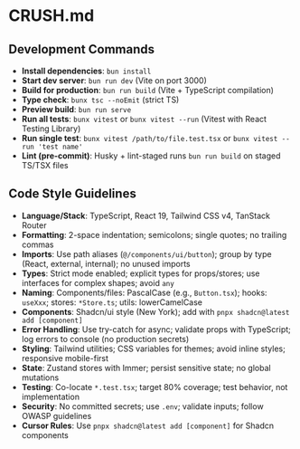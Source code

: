 # CRUSH.md

## Development Commands

- **Install dependencies**: `bun install`
- **Start dev server**: `bun run dev` (Vite on port 3000)
- **Build for production**: `bun run build` (Vite + TypeScript compilation)
- **Type check**: `bunx tsc --noEmit` (strict TS)
- **Preview build**: `bun run serve`
- **Run all tests**: `bunx vitest` or `bunx vitest --run` (Vitest with React Testing Library)
- **Run single test**: `bunx vitest /path/to/file.test.tsx` or `bunx vitest --run 'test name'`
- **Lint (pre-commit)**: Husky + lint-staged runs `bun run build` on staged TS/TSX files

## Code Style Guidelines

- **Language/Stack**: TypeScript, React 19, Tailwind CSS v4, TanStack Router
- **Formatting**: 2-space indentation; semicolons; single quotes; no trailing commas
- **Imports**: Use path aliases (`@/components/ui/button`); group by type (React, external, internal); no unused imports
- **Types**: Strict mode enabled; explicit types for props/stores; use interfaces for complex shapes; avoid `any`
- **Naming**: Components/files: PascalCase (e.g., `Button.tsx`); hooks: `useXxx`; stores: `*Store.ts`; utils: lowerCamelCase
- **Components**: Shadcn/ui style (New York); add with `pnpx shadcn@latest add [component]`
- **Error Handling**: Use try-catch for async; validate props with TypeScript; log errors to console (no production secrets)
- **Styling**: Tailwind utilities; CSS variables for themes; avoid inline styles; responsive mobile-first
- **State**: Zustand stores with Immer; persist sensitive state; no global mutations
- **Testing**: Co-locate `*.test.tsx`; target 80% coverage; test behavior, not implementation
- **Security**: No committed secrets; use `.env`; validate inputs; follow OWASP guidelines
- **Cursor Rules**: Use `pnpx shadcn@latest add [component]` for Shadcn components